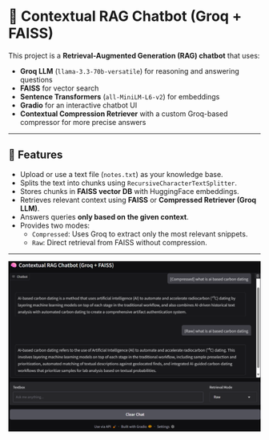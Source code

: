 # 🧠 Contextual RAG Chatbot (Groq + FAISS)

This project is a **Retrieval-Augmented Generation (RAG) chatbot** that uses:

- **Groq LLM** (`llama-3.3-70b-versatile`) for reasoning and answering questions  
- **FAISS** for vector search  
- **Sentence Transformers** (`all-MiniLM-L6-v2`) for embeddings  
- **Gradio** for an interactive chatbot UI  
- **Contextual Compression Retriever** with a custom Groq-based compressor for more precise answers  

---

## 📌 Features
- Upload or use a text file (`notes.txt`) as your knowledge base.  
- Splits the text into chunks using `RecursiveCharacterTextSplitter`.  
- Stores chunks in **FAISS vector DB** with HuggingFace embeddings.  
- Retrieves relevant context using **FAISS** or **Compressed Retriever (Groq LLM)**.  
- Answers queries **only based on the given context**.  
- Provides two modes:
  - `Compressed`: Uses Groq to extract only the most relevant snippets.  
  - `Raw`: Direct retrieval from FAISS without compression.  

---
![Chatbot Screenshot](context_screenshot.png)



